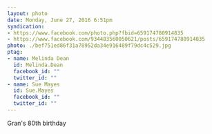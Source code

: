 ```yaml
---
layout: photo
date: Monday, June 27, 2016 6:51pm
syndication:
- https://www.facebook.com/photo.php?fbid=659174780914835
- https://www.facebook.com/934483560050621/posts/659174780914835
photo: ./bef751ed86f31a78952da34e916489f79dc4c529.jpg
ptag:
- name: Melinda Dean
  id: Melinda.Dean
  facebook_id: ""
  twitter_id: ""
- name: Sue Mayes
  id: Sue.Mayes
  facebook_id: ""
  twitter_id: ""
---
```

Gran's 80th birthday
